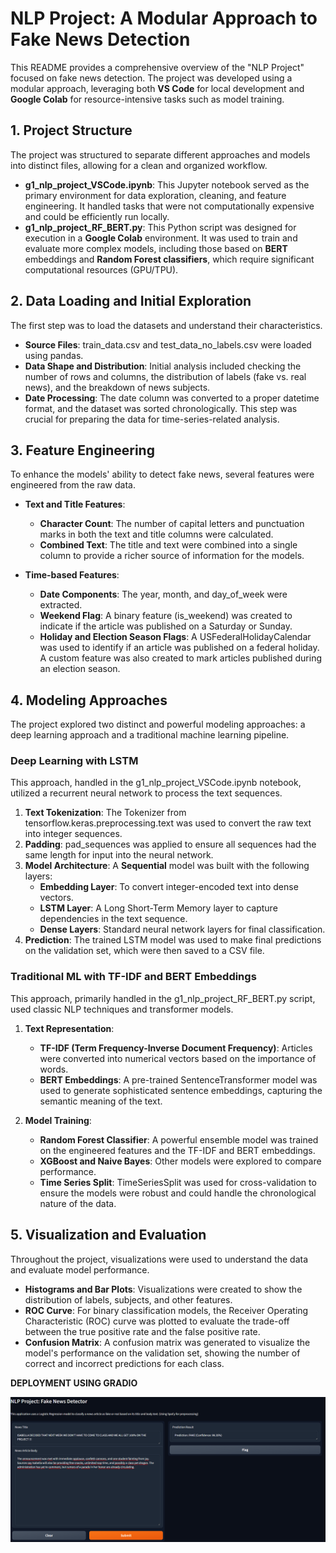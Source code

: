 # **NLP Project: A Modular Approach to Fake News Detection**

This README provides a comprehensive overview of the "NLP Project" focused on fake news detection. The project was developed using a modular approach, leveraging both **VS Code** for local development and **Google Colab** for resource-intensive tasks such as model training.

## **1\. Project Structure**

The project was structured to separate different approaches and models into distinct files, allowing for a clean and organized workflow.

* **g1\_nlp\_project\_VSCode.ipynb**: This Jupyter notebook served as the primary environment for data exploration, cleaning, and feature engineering. It handled tasks that were not computationally expensive and could be efficiently run locally.  
* **g1\_nlp\_project\_RF\_BERT.py**: This Python script was designed for execution in a **Google Colab** environment. It was used to train and evaluate more complex models, including those based on **BERT** embeddings and **Random Forest classifiers**, which require significant computational resources (GPU/TPU).

## **2\. Data Loading and Initial Exploration**

The first step was to load the datasets and understand their characteristics.

* **Source Files**: train\_data.csv and test\_data\_no\_labels.csv were loaded using pandas.  
* **Data Shape and Distribution**: Initial analysis included checking the number of rows and columns, the distribution of labels (fake vs. real news), and the breakdown of news subjects.  
* **Date Processing**: The date column was converted to a proper datetime format, and the dataset was sorted chronologically. This step was crucial for preparing the data for time-series-related analysis.

## **3\. Feature Engineering**

To enhance the models' ability to detect fake news, several features were engineered from the raw data.

* **Text and Title Features**:  
  * **Character Count**: The number of capital letters and punctuation marks in both the text and title columns were calculated.  
  * **Combined Text**: The title and text were combined into a single column to provide a richer source of information for the models.


* **Time-based Features**:  
  * **Date Components**: The year, month, and day\_of\_week were extracted.  
  * **Weekend Flag**: A binary feature (is\_weekend) was created to indicate if the article was published on a Saturday or Sunday.  
  * **Holiday and Election Season Flags**: A USFederalHolidayCalendar was used to identify if an article was published on a federal holiday. A custom feature was also created to mark articles published during an election season.

## **4\. Modeling Approaches**

The project explored two distinct and powerful modeling approaches: a deep learning approach and a traditional machine learning pipeline.

### **Deep Learning with LSTM**

This approach, handled in the g1\_nlp\_project\_VSCode.ipynb notebook, utilized a recurrent neural network to process the text sequences.

1. **Text Tokenization**: The Tokenizer from tensorflow.keras.preprocessing.text was used to convert the raw text into integer sequences.  
2. **Padding**: pad\_sequences was applied to ensure all sequences had the same length for input into the neural network.  
3. **Model Architecture**: A **Sequential** model was built with the following layers:  
   * **Embedding Layer**: To convert integer-encoded text into dense vectors.  
   * **LSTM Layer**: A Long Short-Term Memory layer to capture dependencies in the text sequence.  
   * **Dense Layers**: Standard neural network layers for final classification.  
4. **Prediction**: The trained LSTM model was used to make final predictions on the validation set, which were then saved to a CSV file.

### **Traditional ML with TF-IDF and BERT Embeddings**

This approach, primarily handled in the g1\_nlp\_project\_RF\_BERT.py script, used classic NLP techniques and transformer models.

1. **Text Representation**:  
   * **TF-IDF (Term Frequency-Inverse Document Frequency)**: Articles were converted into numerical vectors based on the importance of words.  
   * **BERT Embeddings**: A pre-trained SentenceTransformer model was used to generate sophisticated sentence embeddings, capturing the semantic meaning of the text.

   

2. **Model Training**:  
   * **Random Forest Classifier**: A powerful ensemble model was trained on the engineered features and the TF-IDF and BERT embeddings.  
   * **XGBoost and Naive Bayes**: Other models were explored to compare performance.  
   * **Time Series Split**: TimeSeriesSplit was used for cross-validation to ensure the models were robust and could handle the chronological nature of the data.

## **5\. Visualization and Evaluation**

Throughout the project, visualizations were used to understand the data and evaluate model performance.

* **Histograms and Bar Plots**: Visualizations were created to show the distribution of labels, subjects, and other features.  
* **ROC Curve**: For binary classification models, the Receiver Operating Characteristic (ROC) curve was plotted to evaluate the trade-off between the true positive rate and the false positive rate.  
* **Confusion Matrix**: A confusion matrix was generated to visualize the model's performance on the validation set, showing the number of correct and incorrect predictions for each class.

**DEPLOYMENT USING GRADIO**

![There should be an image here of the gradio app example](images/gradio_app_example.png)